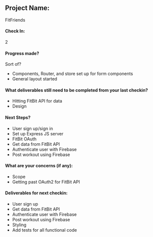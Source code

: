 ## Project Name:
FitFriends

#### Check In:
2

#### Progress made?
Sort of?
- Components, Router, and store set up for form components
- General layout started

#### What deliverables still need to be completed from your last checkin?
- Hitting FitBit API for data
- Design

#### Next Steps?
- User sign up/sign in
- Set up Express JS server
- FitBit OAuth
- Get data from FitBit API
- Authenticate user with Firebase
- Post workout using Firebase

#### What are your concerns (if any):
- Scope
- Getting past OAuth2 for FitBit API

#### Deliverables for next checkin:
- User sign up
- Get data from FitBit API
- Authenticate user with Firebase
- Post workout using Firebase
- Styling
- Add tests for all functional code
